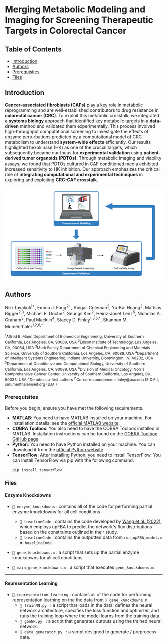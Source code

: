 # Merging Metabolic Modeling and Imaging for Screening Therapeutic Targets in Colorectal Cancer

## Table of Contents
- [Introduction](#introduction)
- [Authors](#authors)
- [Prerequisites](#prerequisites)
- [Files](#files)

## Introduction
**Cancer-associated fibroblasts (CAFs)** play a key role in metabolic reprogramming and are well-established contributors to drug resistance in **colorectal cancer (CRC)**. To exploit this metabolic crosstalk, we integrated a **systems biology** approach that identified key metabolic targets in a **data-driven** method and validated them experimentally. This process involved high-throughput computational screening to investigate the effects of enzyme perturbations predicted by a computational model of CRC metabolism to understand **system-wide effects** efficiently. Our results highlighted hexokinase (HK) as one of the crucial targets, which subsequently became our focus for **experimental validation** using **patient-derived tumor organoids (PDTOs)**. Through metabolic imaging and viability assays, we found that PDTOs cultured in CAF conditioned media exhibited increased sensitivity to HK inhibition. Our approach emphasizes the critical role of **integrating computational and experimental techniques** in exploring and exploiting **CRC-CAF crosstalk**.

<div align="center">
  <img src="/images/graphical_abstract.png" alt="summary image" width="500" height=300">
</div>

## Authors
Niki Tavakoli<sup>1+</sup>, Emma J. Fong<sup>2+</sup>, Abigail Coleman<sup>2</sup>, Yu-Kai Huang<sup>2</sup>, Mathias Bigger<sup>2,3</sup>, Michael E. Doche<sup>2</sup>, Seungil Kim<sup>2</sup>, Heinz-Josef Lenz<sup>6</sup>, Nicholas A. Graham<sup>3</sup>, Paul Macklin<sup>4</sup>, Stacey D. Finley<sup>1,3,5,*</sup>, Shannon M. Mumenthaler<sup>1,2,6,\*</sup>   

<p style="font-size: 12px;">
<sup>1</sup>Alfred E. Mann Department of Biomedical Engineering, University of Southern California, Los Angeles, CA, 90089, USA  
<sup>2</sup>Ellison Institute of Technology, Los Angeles, CA, 90064, USA   
<sup>3</sup>Mork Family Department of Chemical Engineering and Materials Science, University of Southern California, Los Angeles, CA, 90089, USA   
<sup>4</sup>Department of Intelligent Systems Engineering, Indiana University, Bloomington, IN, 46202, USA  
<sup>5</sup>Department of Quantitative and Computational Biology, University of Southern California, Los Angeles, CA, 90089, USA  
<sup>6</sup>Division of Medical Oncology, Norris Comprehensive Cancer Center, University of Southern California, Los Angeles, CA, 90033, USA  
<sup>+</sup>Denotes co-first authors  
<sup>\*</sup>Co-correspondence: sfinley@usc.edu (S.D.F.), smumenthaler@eit.org (S.M.)  </p>


### Prerequisites
Before you begin, ensure you have met the following requirements. 
* **MATLAB**: You need to have MATLAB installed on your machine. For installation details, see the [official MATLAB website](https://www.mathworks.com/products/matlab.html).
* **COBRA Toolbox**: You also need to have the COBRA Toolbox installed in MATLAB. Installation instructions can be found on the [COBRA Toolbox GitHub page](https://opencobra.github.io/cobratoolbox/stable/installation.html).  
* **Python**: You need to have Python installed on your machine. You can download it from the [official Python website](https://www.python.org/downloads/).
* **TensorFlow**: After installing Python, you need to install TensorFlow. You can install TensorFlow via pip with the following command:
  ```bash
  pip install tensorflow
  
### Files

#### Enzyme Knockdowns 
- ` 📁 enzyme_knockdowns ` : contains all of the code for performing partial enzyme knockdowns for all cell conditions
  - ` 📁 baselineCode ` : contains the code developed by [Wang et al. (2022)](https://www.sciencedirect.com/science/article/pii/S1096717621001774?via%3Dihub), which employs upFBA to predict the network's flux distributions based on the constraints outlined in their study.
  - ` 📁 baselineCode ` : contains the outputted data from `run_upFBA_model.m` in `baselineCode`. 

- `📜 gene_knockdowns.m` : a script that sets up the partial enzyme knockdowns for all cell conditions.
- `📜 main_gene_knockdowns.m` : a script that executes `gene_knockdowns.m`.
---
#### Representation Learning 
- ` 📁 representation_learning ` : contains all of the code for performing representation learning on the the data from `📜 gene_knockdowns.m`.
  - `📜 trainNN.py ` : a script that loads in the data, defines the neural network architecture, specifies the loss function and optimizer, and runs the training loop where the model learns from the training data.
  - `📜 genNN.py ` : a script that generates outputs using the trained neural network.
  - `📜 data_generator.py ` : a script designed to generate / preprocess data.
